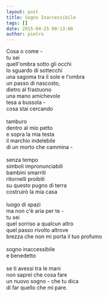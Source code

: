 ```yaml
---
layout: post
title: Sogno Inaccessibile
tags: []
date: 2015-04-25 00:13:00
author: pietro
---
```

Cosa o come -<br/>tu sei<br/>quell'ombra sotto gli occhi<br/>lo sguardo di sottecchi<br/>una sagoma tra il sole e l'ombra<br/>un passo di nascosto,<br/>dietro al frastuono<br/>una mano amichevole<br/>tesa a bussola -<br/>cosa stai cercando<br/><br/>tamburo<br/>dentro al mio petto<br/>e sopra la mia testa<br/>il marchio indelebile<br/>di un morto che cammina -<br/><br/>senza tempo<br/>simboli impronunciabili<br/>bambini smarriti<br/>ritornelli proibiti<br/>su questo pugno di terra<br/>costruirò la mia casa<br/><br/>luogo di spazi<br/>ma non c'è aria per te -<br/>tu sei<br/>quel sorriso a qualcun altro<br/>quel passo rivolto altrove<br/>brezza che non mi porta il tuo profumo<br/><br/>sogno inaccessibile<br/>e benedetto<br/><br/>se ti avessi tra le mani<br/>non saprei che cosa fare<br/>un nuovo sogno - che tu dica<br/>di far quello che mi pare.
